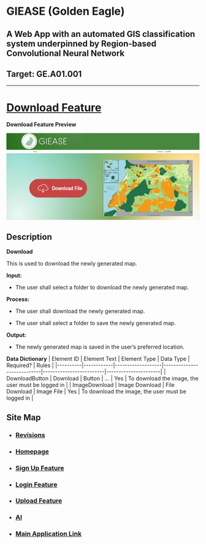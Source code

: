 # GIEASE (Golden Eagle)
## A Web App with an automated GIS classification system underpinned by Region-based Convolutional Neural Network
## Target:  GE.A01.001
_______________________________________
# [Download Feature](https://github.com/rendznicoy/golden-eagle/blob//main/Details/DOWNLOAD.md)
**Download Feature Preview**

![Download](https://github.com/rendznicoy/golden-eagle/blob/main/Mockups/Download%20Mockup.png)

## Description
**Download**

This is used to download the newly generated map. 

**Input:**
* The user shall select a folder to download the newly generated map.
  
**Process:**
+ The user shall download the newly generated map.
- The user shall select a folder to save the newly generated map.

**Output:**
*  The newly generated map is saved in the user’s preferred location.

**Data Dictionary**
| Element ID | Element Text      | Element Type | Data Type                | Required?          | Rules         |
|----------|------------|-------------------|----------------------------|-------------------------|----------------------|
| DownloadButton     | Download        | Button               | ...               | Yes               | To download the image, the user must be logged in               | 
| ImageDownload      | Image Download       | File Download               | Image File               | Yes               | To download the image, the user must be logged in               |

## Site Map

* ### [Revisions](https://github.com/rendznicoy/golden-eagle/blob//main/Details/REVISIONS.md)

* ### [Homepage](https://github.com/rendznicoy/golden-eagle/blob/main/Details/HOMEPAGE.md)

* ### [Sign Up Feature](https://github.com/rendznicoy/golden-eagle/blob//main/Details/SIGNUP.md)

* ### [Login Feature](https://github.com/rendznicoy/golden-eagle/blob//main/Details/LOGIN.md)

* ### [Upload Feature](https://github.com/rendznicoy/golden-eagle/blob//main/Details/UPLOAD.md)

* ### [AI](https://github.com/rendznicoy/golden-eagle/blob/main/Details/AI.md)

* ### [Main Application Link](https://github.com/rendznicoy/GoldenEagle)
